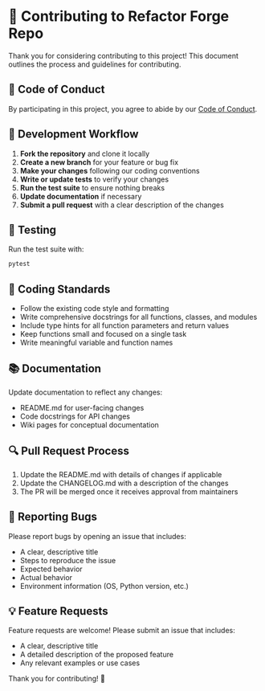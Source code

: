 # 🤝 Contributing to Refactor Forge Repo

Thank you for considering contributing to this project! This document outlines the process and guidelines for contributing.

## 🌟 Code of Conduct

By participating in this project, you agree to abide by our [Code of Conduct](CODE_OF_CONDUCT.md).

## 🔄 Development Workflow

1. **Fork the repository** and clone it locally
2. **Create a new branch** for your feature or bug fix
3. **Make your changes** following our coding conventions
4. **Write or update tests** to verify your changes
5. **Run the test suite** to ensure nothing breaks
6. **Update documentation** if necessary
7. **Submit a pull request** with a clear description of the changes

## 🧪 Testing

Run the test suite with:

```bash
pytest
```

## 📝 Coding Standards

- Follow the existing code style and formatting
- Write comprehensive docstrings for all functions, classes, and modules
- Include type hints for all function parameters and return values
- Keep functions small and focused on a single task
- Write meaningful variable and function names

## 📚 Documentation

Update documentation to reflect any changes:

- README.md for user-facing changes
- Code docstrings for API changes
- Wiki pages for conceptual documentation

## 🔍 Pull Request Process

1. Update the README.md with details of changes if applicable
2. Update the CHANGELOG.md with a description of the changes
3. The PR will be merged once it receives approval from maintainers

## 🐛 Reporting Bugs

Please report bugs by opening an issue that includes:

- A clear, descriptive title
- Steps to reproduce the issue
- Expected behavior
- Actual behavior
- Environment information (OS, Python version, etc.)

## 💡 Feature Requests

Feature requests are welcome! Please submit an issue that includes:

- A clear, descriptive title
- A detailed description of the proposed feature
- Any relevant examples or use cases

Thank you for contributing! 🎉
